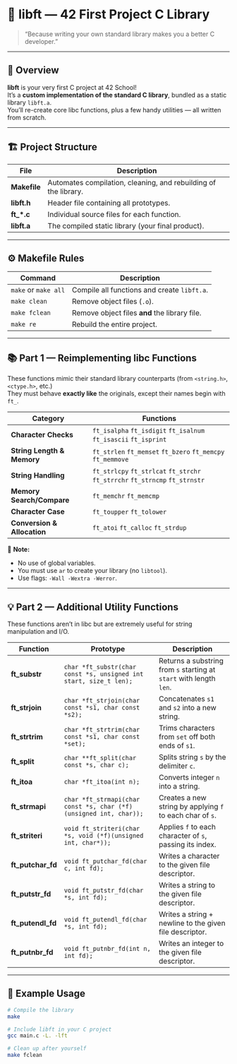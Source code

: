 # 🧩 libft — 42 First Project C Library 

> “Because writing your own standard library makes you a better C developer.”  

---

## 🚀 Overview

**libft** is your very first C project at 42 School!  
It’s a **custom implementation of the standard C library**, bundled as a static library `libft.a`.  
You’ll re-create core libc functions, plus a few handy utilities — all written from scratch.

---

## 🏗️ Project Structure

| File | Description |
|------|--------------|
| **Makefile** | Automates compilation, cleaning, and rebuilding of the library. |
| **libft.h** | Header file containing all prototypes. |
| **ft_*.c** | Individual source files for each function. |
| **libft.a** | The compiled static library (your final product). |

---

## ⚙️ Makefile Rules

| Command | Description |
|----------|-------------|
| `make` or `make all` | Compile all functions and create `libft.a`. |
| `make clean` | Remove object files (`.o`). |
| `make fclean` | Remove object files **and** the library file. |
| `make re` | Rebuild the entire project. |

---

## 📚 Part 1 — Reimplementing libc Functions

These functions mimic their standard library counterparts (from `<string.h>`, `<ctype.h>`, etc.)  
They must behave **exactly like** the originals, except their names begin with `ft_`.

| Category | Functions |
|-----------|------------|
| **Character Checks** | `ft_isalpha` `ft_isdigit` `ft_isalnum` `ft_isascii` `ft_isprint` |
| **String Length & Memory** | `ft_strlen` `ft_memset` `ft_bzero` `ft_memcpy` `ft_memmove` |
| **String Handling** | `ft_strlcpy` `ft_strlcat` `ft_strchr` `ft_strrchr` `ft_strncmp` `ft_strnstr` |
| **Memory Search/Compare** | `ft_memchr` `ft_memcmp` |
| **Character Case** | `ft_toupper` `ft_tolower` |
| **Conversion & Allocation** | `ft_atoi` `ft_calloc` `ft_strdup` |

🧠 **Note:**  
- No use of global variables.  
- You must use `ar` to create your library (no `libtool`).  
- Use flags: `-Wall -Wextra -Werror`.

---

## 💡 Part 2 — Additional Utility Functions

These functions aren’t in libc but are extremely useful for string manipulation and I/O.

| Function | Prototype | Description |
|-----------|------------|-------------|
| **ft_substr** | `char *ft_substr(char const *s, unsigned int start, size_t len);` | Returns a substring from `s` starting at `start` with length `len`. |
| **ft_strjoin** | `char *ft_strjoin(char const *s1, char const *s2);` | Concatenates `s1` and `s2` into a new string. |
| **ft_strtrim** | `char *ft_strtrim(char const *s1, char const *set);` | Trims characters from `set` off both ends of `s1`. |
| **ft_split** | `char **ft_split(char const *s, char c);` | Splits string `s` by the delimiter `c`. |
| **ft_itoa** | `char *ft_itoa(int n);` | Converts integer `n` into a string. |
| **ft_strmapi** | `char *ft_strmapi(char const *s, char (*f)(unsigned int, char));` | Creates a new string by applying `f` to each char of `s`. |
| **ft_striteri** | `void ft_striteri(char *s, void (*f)(unsigned int, char*));` | Applies `f` to each character of `s`, passing its index. |
| **ft_putchar_fd** | `void ft_putchar_fd(char c, int fd);` | Writes a character to the given file descriptor. |
| **ft_putstr_fd** | `void ft_putstr_fd(char *s, int fd);` | Writes a string to the given file descriptor. |
| **ft_putendl_fd** | `void ft_putendl_fd(char *s, int fd);` | Writes a string + newline to the given file descriptor. |
| **ft_putnbr_fd** | `void ft_putnbr_fd(int n, int fd);` | Writes an integer to the given file descriptor. |

---

## 🧰 Example Usage

```bash
# Compile the library
make

# Include libft in your C project
gcc main.c -L. -lft

# Clean up after yourself
make fclean

